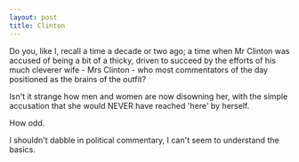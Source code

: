 ```yaml
---
layout: post
title: Clinton
---
```


Do you, like I, recall a time a decade or two ago; a time when Mr Clinton was accused of being a bit of a thicky, driven to succeed by the efforts of his much cleverer wife - Mrs Clinton - who most commentators of the day positioned as the brains of the outfit?

Isn't it strange how men and women are now disowning her, with the simple accusation that she would NEVER have reached 'here' by herself.

How odd.

I shouldn't dabble in political commentary, I can't seem to understand the basics.
